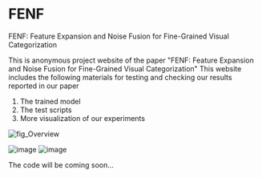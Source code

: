 # FENF
FENF: Feature Expansion and Noise Fusion for Fine-Grained Visual Categorization

This is anonymous project website of the paper "FENF: Feature Expansion and Noise Fusion for Fine-Grained Visual Categorization" This website includes the following materials for testing and checking our results reported in our paper

1. The trained model
2. The test scripts
3. More visualization of our experiments

![fig_Overview](https://user-images.githubusercontent.com/77392203/184849936-2cf1cef8-88c5-4a9a-a573-61bed9b4c203.png)

![image](https://user-images.githubusercontent.com/77392203/186335103-19b4508b-a02c-4cff-841f-dc67ede776d8.png)
![image](https://user-images.githubusercontent.com/77392203/186335153-381efbd6-b250-40bc-8a72-b1f73cd4edd2.png)


The code will be coming soon... 

